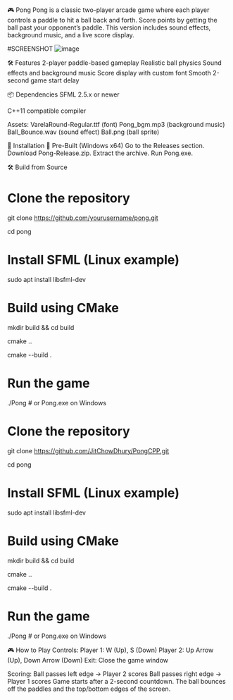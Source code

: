 🎮 Pong
Pong is a classic two-player arcade game where each player controls a paddle to hit a ball back and forth. Score points by getting the ball past your opponent’s paddle. This version includes sound effects, background music, and a live score display.

#SCREENSHOT
![image](https://github.com/user-attachments/assets/2fc0dba1-abb0-4e06-aa07-7cba9d97b75d)


🛠️ Features
2-player paddle-based gameplay
Realistic ball physics
Sound effects and background music
Score display with custom font
Smooth 2-second game start delay

📦 Dependencies
SFML 2.5.x or newer

C++11 compatible compiler

Assets:
VarelaRound-Regular.ttf (font)
Pong_bgm.mp3 (background music)
Ball_Bounce.wav (sound effect)
Ball.png (ball sprite)

🚀 Installation
🔧 Pre-Built (Windows x64)
Go to the Releases section.
Download Pong-Release.zip.
Extract the archive.
Run Pong.exe.

🛠️ Build from Source

# Clone the repository
git clone https://github.com/yourusername/pong.git

cd pong

# Install SFML (Linux example)
sudo apt install libsfml-dev

# Build using CMake
mkdir build && cd build

cmake ..

cmake --build .

# Run the game
./Pong   # or Pong.exe on Windows

# Clone the repository
git clone https://github.com/JitChowDhury/PongCPP.git

cd pong
# Install SFML (Linux example)

sudo apt install libsfml-dev

# Build using CMake
mkdir build && cd build

cmake ..

cmake --build .
# Run the game
./Pong   # or Pong.exe on Windows

🎮 How to Play
Controls:
Player 1: W (Up), S (Down)
Player 2: Up Arrow (Up), Down Arrow (Down)
Exit: Close the game window

Scoring:
Ball passes left edge → Player 2 scores
Ball passes right edge → Player 1 scores
Game starts after a 2-second countdown. The ball bounces off the paddles and the top/bottom edges of the screen.
